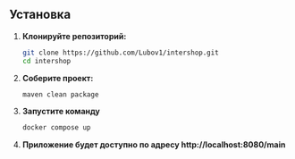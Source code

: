 ## Установка
1. **Клонируйте репозиторий:**
   ```sh
   git clone https://github.com/Lubov1/intershop.git
   cd intershop

2. **Соберите проект:**
   ```sh
   maven clean package

4. **Запустите команду**
    ```sh
    docker compose up

5. **Приложение будет доступно по адресу http://localhost:8080/main**
